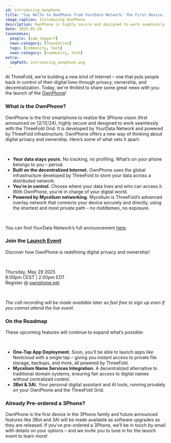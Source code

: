 ```yaml
---
id: introducing_ownphone
title: "Say Hello to OwnPhone from YourData Network: The First Device in the 3Phone Family"
image_caption: Introducing OwnPhone
description: OwnPhone is highly secure and designed to work seamlessly with the ThreeFold Grid. Launch event May 29th.
date: 2025-05-26
taxonomies:
  people: [sam_taggart]
  news-category: [foundation]
  tags: [community, tech]
  news-category: [community, tech]
extra:
  imgPath: introducing_ownphone.png
---
```


At ThreeFold, we’re building a new kind of Internet – one that puts people back in control of their digital lives through privacy, ownership, and decentralization. Today, we're thrilled to share some great news with you: the launch of the [OwnPhone](https://ownphone.net/)!


### **What is the OwnPhone?**

OwnPhone is the first smartphone to realize the 3Phone vision (first announced on 12/12/24), highly secure and designed to work seamlessly with the ThreeFold Grid. It is developed by YourData Network and powered by ThreeFold infrastructure. OwnPhone offers a new way of thinking about digital privacy and ownership. Here’s some of what sets it apart:

<br/>

- **Your data stays yours.** No tracking, no profiling. What’s on your phone belongs to you – period.
- **Built on the decentralized Internet.** OwnPhone uses the global infrastructure developed by ThreeFold to store your data across a distributed network.
- **You’re in control.** Choose where your data lives and who can access it. With OwnPhone, you're in charge of your digital world.
- **Powered by Mycelium networking.** Mycelium is ThreeFold’s advanced overlay network that connects your device securely and directly, using the shortest and most private path – no middlemen, no exposure.

<br/>

You can find YourData Network’s full announcement [here](https://ownphone.net/no-tracking-no-profiling-no-selling-of-your-data/).

### **Join the [Launch Event](http://www.ownphone.net)**

Discover how OwnPhone is redefining digital privacy and ownership!

<br/>

Thursday, May 29 2025<br/>
8:00pm CEST | 2:00pm EDT<br/>
Register @ [ownphone.net](http://www.ownphone.net)

<br/>

*The call recording will be made available later so feel free to sign up even if you cannot attend the live event.*

### **On the Roadmap**

These upcoming features will continue to expand what’s possible:

<br/>

- **One-Tap App Deployment.** Soon, you’ll be able to launch apps like Nextcloud with a single tap – giving you instant access to private file storage, backups, and more, all powered by ThreeFold.
- **Mycelium Name Services Integration.** A decentralized alternative to traditional domain systems, ensuring fair access to digital names without centralized control.
- **3Bot & 3AI.** Your personal digital assistant and AI tools, running privately on your OwnPhone and the ThreeFold Grid.

### **Already Pre-ordered a 3Phone?**

OwnPhone is the first device in the 3Phone family and future announced features like 3Bot and 3AI will be made available as software upgrades as they are released. If you’ve pre-ordered a 3Phone, we’ll be in touch by email with details on your options – and we invite you to tune in for the launch event to learn more!